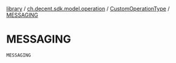 [library](../../index.md) / [ch.decent.sdk.model.operation](../index.md) / [CustomOperationType](index.md) / [MESSAGING](./-m-e-s-s-a-g-i-n-g.md)

# MESSAGING

`MESSAGING`